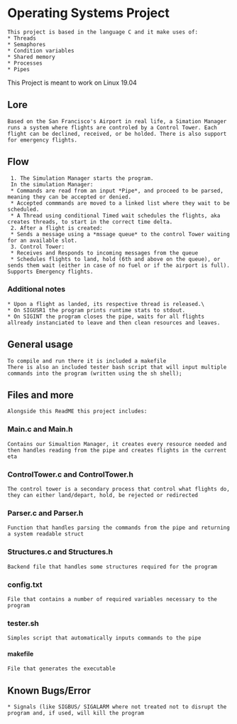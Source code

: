 # Operating Systems Project
    This project is based in the language C and it make uses of:
    * Threads
    * Semaphores
    * Condition variables
    * Shared memory
    * Processes
    * Pipes
    
   This Project is meant to work on Linux 19.04

## Lore 
    Based on the San Francisco's Airport in real life, a Simation Manager runs a system where flights are controled by a Control Tower. Each flight can be declined, received, or be holded. There is also support for emergency flights.
   
## Flow
     1. The Simulation Manager starts the program.
     In the simulation Manager:
     * Commands are read from an input *Pipe*, and proceed to be parsed, meaning they can be accepted or denied.
     * Accepted commmands are moved to a linked list where they wait to be scheduled.
     * A Thread using conditional Timed wait schedules the flights, aka creates threads, to start in the correct time delta.
     2. After a flight is created:
     * Sends a message using a *mssage queue* to the control Tower waiting for an available slot.
     3. Control Tower:
     * Receives and Responds to incoming messages from the queue
     * Schedules flights to land, hold (6th and above on the queue), or sends them wait (either in case of no fuel or if the airport is full). Supports Emergency flights.
  
### Additional notes
    * Upon a flight as landed, its respective thread is released.\
    * On SIGUSR1 the program prints runtime stats to stdout.
    * On SIGINT the program closes the pipe, waits for all flights allready instanciated to leave and then clean resources and leaves. 
    
## General usage
    To compile and run there it is included a makefile
    There is also an included tester bash script that will input multiple commands into the program (written using the sh shell);
    
## Files and more
    Alongside this ReadME this project includes:
    
### Main.c and Main.h
    Contains our Simualtion Manager, it creates every resource needed and then handles reading from the pipe and creates flights in the current eta

### ControlTower.c and ControlTower.h
    The control tower is a secondary process that control what flights do, they can either land/depart, hold, be rejected or redirected 

### Parser.c and Parser.h
    Function that handles parsing the commands from the pipe and returning a system readable struct

### Structures.c and Structures.h
    Backend file that handles some structures required for the program

### config.txt
    File that contains a number of required variables necessary to the program
    
### tester.sh
    Simples script that automatically inputs commands to the pipe
 
#### makefile
    File that generates the executable
    
## Known Bugs/Error
    * Signals (like SIGBUS/ SIGALARM where not treated not to disrupt the program and, if used, will kill the program
